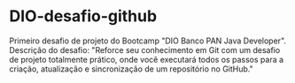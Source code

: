 # DIO-desafio-github
Primeiro desafio de projeto do Bootcamp "DIO Banco PAN Java Developer". Descrição do desafio: "Reforce seu conhecimento em Git com um desafio de projeto totalmente prático, onde você executará todos os passos para a criação, atualização e sincronização de um repositório no GitHub." 
